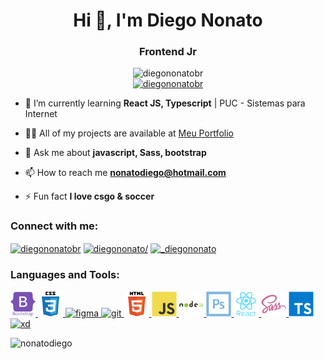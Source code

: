 <h1 align="center">Hi 👋, I'm Diego Nonato</h1>
<h3 align="center">Frontend Jr</h3>

<p align="center"> 
  <img src="https://img.shields.io/github/followers/nonatodiego?logo=github&style=for-the-badge" alt="diegononatobr" />
  <br>
  <a href="https://twitter.com/diegononatobr" target="blank"><img src="https://img.shields.io/twitter/follow/diegononatobr?logo=twitter&style=for-the-badge" alt="diegononatobr" /></a>
  
</p>

- 🌱 I’m currently learning **React JS, Typescript** | PUC - Sistemas para Internet

- 👨‍💻 All of my projects are available at <a href="https://diegononato.vercel.app/](https://github.com/nonatodiego/portfolio">Meu Portfolio</a>

- 💬 Ask me about **javascript, Sass, bootstrap**

- 📫 How to reach me **nonatodiego@hotmail.com**

- ⚡ Fun fact **I love csgo & soccer**

<h3 align="left">Connect with me:</h3>
<p align="left">
<a href="https://twitter.com/diegononatobr" target="blank"><img align="center" src="https://raw.githubusercontent.com/rahuldkjain/github-profile-readme-generator/master/src/images/icons/Social/twitter.svg" alt="diegononatobr" height="30" width="40" /></a>
<a href="https://linkedin.com/in/diegononato/" target="blank"><img align="center" src="https://raw.githubusercontent.com/rahuldkjain/github-profile-readme-generator/master/src/images/icons/Social/linked-in-alt.svg" alt="diegononato/" height="30" width="40" /></a>
<a href="https://instagram.com/_diegononato" target="blank"><img align="center" src="https://raw.githubusercontent.com/rahuldkjain/github-profile-readme-generator/master/src/images/icons/Social/instagram.svg" alt="_diegononato" height="30" width="40" /></a>
</p>

<h3 align="left">Languages and Tools:</h3>
<p align="left"> <a href="https://getbootstrap.com" target="_blank"> <img src="https://raw.githubusercontent.com/devicons/devicon/master/icons/bootstrap/bootstrap-plain-wordmark.svg" alt="bootstrap" width="40" height="40"/> </a> <a href="https://www.w3schools.com/css/" target="_blank"> <img src="https://raw.githubusercontent.com/devicons/devicon/master/icons/css3/css3-original-wordmark.svg" alt="css3" width="40" height="40"/> </a> <a href="https://www.figma.com/" target="_blank"> <img src="https://www.vectorlogo.zone/logos/figma/figma-icon.svg" alt="figma" width="40" height="40"/> </a> <a href="https://git-scm.com/" target="_blank"> <img src="https://www.vectorlogo.zone/logos/git-scm/git-scm-icon.svg" alt="git" width="40" height="40"/> </a> <a href="https://www.w3.org/html/" target="_blank"> <img src="https://raw.githubusercontent.com/devicons/devicon/master/icons/html5/html5-original-wordmark.svg" alt="html5" width="40" height="40"/> </a> <a href="https://developer.mozilla.org/en-US/docs/Web/JavaScript" target="_blank"> <img src="https://raw.githubusercontent.com/devicons/devicon/master/icons/javascript/javascript-original.svg" alt="javascript" width="40" height="40"/> </a><a href="https://nodejs.org" target="_blank"> <img src="https://raw.githubusercontent.com/devicons/devicon/master/icons/nodejs/nodejs-original-wordmark.svg" alt="nodejs" width="40" height="40"/> </a> <a href="https://www.photoshop.com/en" target="_blank"> <img src="https://raw.githubusercontent.com/devicons/devicon/master/icons/photoshop/photoshop-line.svg" alt="photoshop" width="40" height="40"/> </a> <a href="https://reactjs.org/" target="_blank"> <img src="https://raw.githubusercontent.com/devicons/devicon/master/icons/react/react-original-wordmark.svg" alt="react" width="40" height="40"/> </a> <a href="https://sass-lang.com" target="_blank"> <img src="https://raw.githubusercontent.com/devicons/devicon/master/icons/sass/sass-original.svg" alt="sass" width="40" height="40"/> </a> <a href="https://www.typescriptlang.org/" target="_blank"> <img src="https://raw.githubusercontent.com/devicons/devicon/master/icons/typescript/typescript-original.svg" alt="typescript" width="40" height="40"/> </a> <a href="https://www.adobe.com/products/xd.html" target="_blank"> <img src="https://cdn.worldvectorlogo.com/logos/adobe-xd.svg" alt="xd" width="40" height="40"/> </a> </p>

<p><img align="left" src="https://github-readme-stats.vercel.app/api/top-langs?username=nonatodiego&show_icons=true&locale=en&layout=compact" alt="nonatodiego" /></p>

